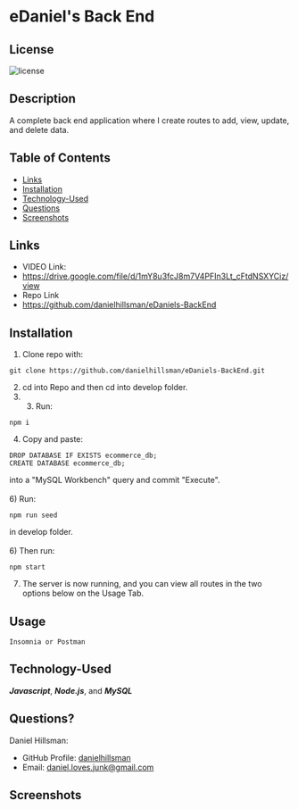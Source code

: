 # eDaniel's Back End

  ## License

  ![license](https://img.shields.io/static/v1?label=license&message=LABD&color=success)
  
  ## Description
  A complete back end application where I create routes to add, view, update, and delete data.
  
  ## Table of Contents
 
  * [Links](#links)
  * [Installation](#installation)
  * [Technology-Used](#technology-used)
  * [Questions](#questions)
  * [Screenshots](#screenshots)

  ## Links
  * VIDEO Link:
  * https://drive.google.com/file/d/1mY8u3fcJ8m7V4PFIn3Lt_cFtdNSXYCiz/view
  * Repo Link
  * https://github.com/danielhillsman/eDaniels-BackEnd
  
  ## Installation
  1) Clone repo with:
  ````
  git clone https://github.com/danielhillsman/eDaniels-BackEnd.git
  ````
  2) cd into Repo and then cd into develop folder.
  4) 3) Run:
  ````
  npm i
  ````
  4) Copy and paste:
  ````
  DROP DATABASE IF EXISTS ecommerce_db;
  CREATE DATABASE ecommerce_db;

  ````
  into a "MySQL Workbench" query and commit "Execute".
  <br />
  <br />
  6) Run:
  ````
  npm run seed
  ````
  in develop folder.
  <br />
  <br />
  6) Then run:
  ````
  npm start
  ````
  7) The server is now running, and you can view all routes in the two options below on the Usage Tab.
  ## Usage
  ````
  Insomnia or Postman
  `````
  ## Technology-Used
  
  ***Javascript***, ***Node.js***, and ***MySQL*** 
  
  ## Questions?

Daniel Hillsman: 
  * GitHub Profile: [danielhillsman](https://github.com/danielhillsman)
  * Email: daniel.loves.junk@gmail.com

  ## Screenshots
